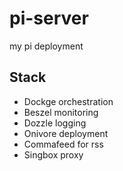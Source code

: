# pi-server

my pi deployment

## Stack

* Dockge orchestration
* Beszel monitoring
* Dozzle logging
* Onivore deployment
* Commafeed for rss
* Singbox proxy
